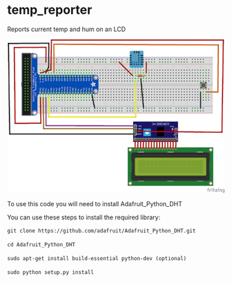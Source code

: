 # temp_reporter
Reports current temp and hum on an LCD

![Alt text](TempReporter.png?raw=true)

To use this code you will need to install Adafruit_Python_DHT

You can use these steps to install the required library:

    git clone https://github.com/adafruit/Adafruit_Python_DHT.git

    cd Adafruit_Python_DHT

    sudo apt-get install build-essential python-dev (optional)

    sudo python setup.py install

